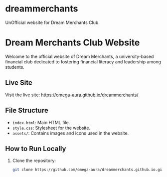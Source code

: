 # dreammerchants
UnOfficial website for Dream Merchants Club.

# Dream Merchants Club Website

Welcome to the official website of Dream Merchants, a university-based financial club dedicated to fostering financial literacy and leadership among students.

## Live Site
Visit the live site: https://omega-aura.github.io/dreammerchants/

## File Structure
- `index.html`: Main HTML file.
- `style.css`: Stylesheet for the website.
- `assets/`: Contains images and icons used in the website.

## How to Run Locally
1. Clone the repository:
   ```bash
   git clone https://github.com/omega-aura/dreammerchants.github.io.git
